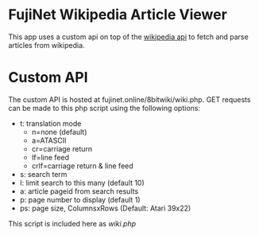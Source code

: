 # FujiNet Wikipedia Article Viewer

This app uses a custom api on top of the [wikipedia api](https://en.wikipedia.org/w/api.php) to fetch and parse articles from wikipedia.

# Custom API

The custom API is hosted at fujinet.online/8bitwiki/wiki.php. GET requests can be made to this php script using the following options:

 * t: translation mode
   * n=none (default)
   * a=ATASCII
   * cr=carriage return
   * lf=line feed
   * crlf=carriage return & line feed
 * s: search term
 * l: limit search to this many (default 10)
 * a: article pageid from search results
 * p: page number to display (default 1)
 * ps: page size, ColumnsxRows (Default: Atari 39x22)

This script is included here as _wiki.php_ 
